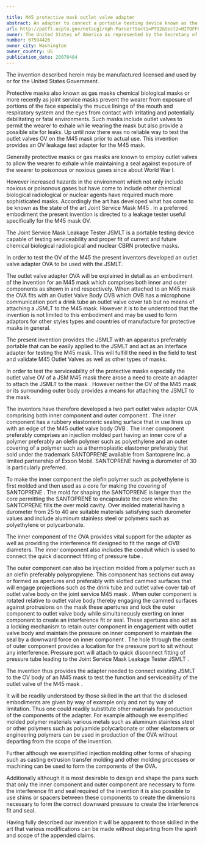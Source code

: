 ```yaml
---

title: M45 protective mask outlet valve adapter
abstract: An adapter to connect a portable testing device known as the Joint Service Mask Leakage Tester (JSMLT) to the outlet valve body of a protective mask such as the M45 mask for testing and validating the operation of the outlet valve of the mask prior to use.
url: http://patft.uspto.gov/netacgi/nph-Parser?Sect1=PTO2&Sect2=HITOFF&p=1&u=%2Fnetahtml%2FPTO%2Fsearch-adv.htm&r=1&f=G&l=50&d=PALL&S1=07594426&OS=07594426&RS=07594426
owner: The United States of America as represented by the Secretary of the Army
number: 07594426
owner_city: Washington
owner_country: US
publication_date: 20070404
---
```

The invention described herein may be manufactured licensed and used by or for the United States Government.

Protective masks also known as gas masks chemical biological masks or more recently as joint service masks prevent the wearer from exposure of portions of the face especially the mucus linings of the mouth and respiratory system and the eyes from contact with irritating and potentially debilitating or fatal environments. Such masks include outlet valves to permit the wearer to exhale while wearing the mask but also provide a possible site for leaks. Up until now there was no reliable way to test the outlet valves OV on the M45 mask prior to actual use. This invention provides an OV leakage test adapter for the M45 mask.

Generally protective masks or gas masks are known to employ outlet valves to allow the wearer to exhale while maintaining a seal against exposure of the wearer to poisonous or noxious gases since about World War I.

However increased hazards in the environment which not only include noxious or poisonous gases but have come to include other chemical biological radiological or nuclear agents have required much more sophisticated masks. Accordingly the art has developed what has come to be known as the state of the art Joint Service Mask M45 . In a preferred embodiment the present invention is directed to a leakage tester useful specifically for the M45 mask OV.

The Joint Service Mask Leakage Tester JSMLT is a portable testing device capable of testing serviceability and proper fit of current and future chemical biological radiological and nuclear CBRN protective masks.

In order to test the OV of the M45 the present inventors developed an outlet valve adapter OVA to be used with the JSMLT.

The outlet valve adapter OVA will be explained in detail as an embodiment of the invention for an M45 mask which comprises both inner and outer components as shown in and respectively. When attached to an M45 mask the OVA fits with an Outlet Valve Body OVB which OVB has a microphone communication port a drink tube an outlet valve cover tab but no means of attaching a JSMLT to the M45 mask. However it is to be understood that the invention is not limited to this embodiment and may be used to form adaptors for other styles types and countries of manufacture for protective masks in general.

The present invention provides the JSMLT with an apparatus preferably portable that can be easily applied to the JSMLT and act as an interface adapter for testing the M45 mask. This will fulfill the need in the field to test and validate M45 Outlet Valves as well as other types of masks.

In order to test the serviceability of the protective masks especially the outlet valve OV of a JSM M45 mask there arose a need to create an adapter to attach the JSMLT to the mask . However neither the OV of the M45 mask or its surrounding outer body provides a means for attaching the JSMLT to the mask.

The inventors have therefore developed a two part outlet valve adapter OVA comprising both inner component and outer component . The inner component has a rubbery elastomeric sealing surface that in use lines up with an edge of the M45 outlet valve body OVB . The inner component preferably comprises an injection molded part having an inner core of a polymer preferably an olefin polymer such as polyethylene and an outer covering of a polymer such as a thermoplastic elastomer preferably that sold under the trademark SANTOPRENE available from Santoprene Inc. a limited partnership of Exxon Mobil. SANTOPRENE having a durometer of 30 is particularly preferred.

To make the inner component the olefin polymer such as polyethylene is first molded and then used as a core for making the covering of SANTOPRENE . The mold for shaping the SANTOPRENE is larger than the core permitting the SANTOPRENE to encapsulate the core when the SANTOPRENE fills the over mold cavity. Over molded material having a durometer from 25 to 40 are suitable materials satisfying such durometer values and include aluminum stainless steel or polymers such as polyethylene or polycarbonate.

The inner component of the OVA provides vital support for the adapter as well as providing the interference fit designed to fit the range of OVB diameters. The inner component also includes the conduit which is used to connect the quick disconnect fitting of pressure tube .

The outer component can also be injection molded from a polymer such as an olefin preferably polypropylene. This component has sections cut away or formed as apertures and preferably with slotted cammed surfaces that will engage projections such as the drink tube and outlet valve cover tab of outlet valve body on the joint service M45 mask . When outer component is rotated relative to outlet valve body thereby engaging the cammed surfaces against protrusions on the mask these apertures and lock the outer component to outlet valve body while simultaneously exerting on inner component to create an interference fit or seal. These apertures also act as a locking mechanism to retain outer component in engagement with outlet valve body and maintain the pressure on inner component to maintain the seal by a downward force on inner component . The hole through the center of outer component provides a location for the pressure port to sit without any interference. Pressure port will attach to quick disconnect fitting of pressure tube leading to the Joint Service Mask Leakage Tester JSMLT .

The invention thus provides the adapter needed to connect existing JSMLT to the OV body of an M45 mask to test the function and serviceability of the outlet valve of the M45 mask .

It will be readily understood by those skilled in the art that the disclosed embodiments are given by way of example only and not by way of limitation. Thus one could readily substitute other materials for production of the components of the adapter. For example although we exemplified molded polymer materials various metals such as aluminum stainless steel or other polymers such as polyamide polycarbonate or other elastomers or engineering polymers can be used in production of the OVA without departing from the scope of the invention.

Further although we exemplified injection molding other forms of shaping such as casting extrusion transfer molding and other molding processes or machining can be used to form the components of the OVA.

Additionally although it is most desirable to design and shape the pans such that only the inner component and outer component are necessary to form the interference fit and seal required of the invention it is also possible to use shims or spacers between these components to create the dimensions necessary to form the correct downward pressure to create the interference fit and seal.

Having fully described our invention it will be apparent to those skilled in the art that various modifications can be made without departing from the spirit and scope of the appended claims.

